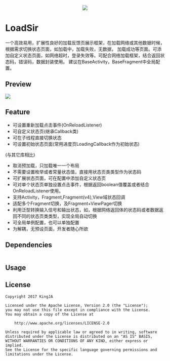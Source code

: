 <div align="center"><img src="res/rxbus.png"/></div>

# LoadSir

一个高效易用，扩展性良好的加载反馈页展示框架，在加载网络或其他数据时候，根据需求切换状态页面，如加载中，加载失败，无数据，
加载成功等页面。可添加自定义状态页面，如网络超时，登录失效等。可配合网络加载框架，结合返回状态码，错误码，数据封装使用。
建议在BaseActivity，BaseFragment中全局配置。

## Preview
![](res/rxbus2.gif)

## Feature
* 可设置重新加载点击事件(OnReloadListener)
* 可自定义状态页(继承Callback类)
* 可在子线程直接切换状态
* 可设置初始状态页面(常用进度页LoadingCallback作为初始状态)


(与其它库相比)
* 取消预加载，只加载唯一一个布局
* 不需要设置枚举或者常量状态值，直接用状态页类类型作为状态码
* 可扩展状态页面，可在配置中添加自定义状态页
* 可对单个状态页单独设置点击事件，根据返回boolean值覆盖或者结合OnReloadListener使用。
* 支持Activity，Fragment,Fragment(v4),View域状态回调
* 适配多个Fragment切换，及Fragment+ViewPager切换
* 利用泛型转换输入信号和输出状态，如，根据网络返回体的状态码或者数据返回不同的状态页类类型，实现全局自动切换
* 可全局单例配置，也可以单独配置
* 为解耦，无预设页面，开发者随心所欲

## Dependencies

```groovy

```

## Usage

## License

    Copyright 2017 KingJA

    Licensed under the Apache License, Version 2.0 (the "License");
    you may not use this file except in compliance with the License.
    You may obtain a copy of the License at

        http://www.apache.org/licenses/LICENSE-2.0

    Unless required by applicable law or agreed to in writing, software
    distributed under the License is distributed on an "AS IS" BASIS,
    WITHOUT WARRANTIES OR CONDITIONS OF ANY KIND, either express or implied.
    See the License for the specific language governing permissions and
    limitations under the License.